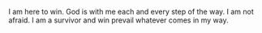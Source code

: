 I am here to win. God is with me each and every step of the way. I am not afraid. I am a survivor and win prevail whatever comes in my way.
